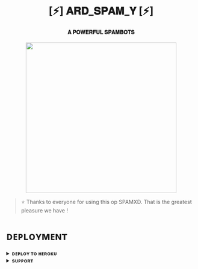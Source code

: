 <h1 align="center"><b>[⚡] 𝐀𝐑𝐃_𝐒𝐏𝐀𝐌_𝐘 [⚡]</b></h1>

<h4 align="center"> 𝐀 𝐏𝐎𝐖𝐄𝐑𝐅𝐔𝐋 𝐒𝐏𝐀𝐌𝐁𝐎𝐓𝐒</h4>

<p align="center"><a href="https://t.me/PyXen"><img src="https://telegra.ph/file/672e2b6541b5bce489e6b.jpg" width="400"></a></p>


> ⭐️ Thanks to everyone for using this op SPAMXD. That is the greatest pleasure we have !


# ᴅᴇᴘʟᴏʏᴍᴇɴᴛ


<details>
<summary><b>ᴅᴇᴘʟᴏʏ ᴛᴏ ʜᴇʀᴏᴋᴜ</b></summary>
<br>

[![Deploy](https://www.herokucdn.com/deploy/button.svg)](https://dashboard.heroku.com/new?template=https://github.com/Sagexdd/SPAMXD)

</details>


<details>
<summary><b>sᴜᴘᴘᴏʀᴛ</b></summary>
<br>

<a href="https://t.me/ll_SHARABI_WORLD_ll"><img src="https://img.shields.io/badge/Join-Telegram%20Channel-red.svg?logo=Telegram"></a>

</details>
